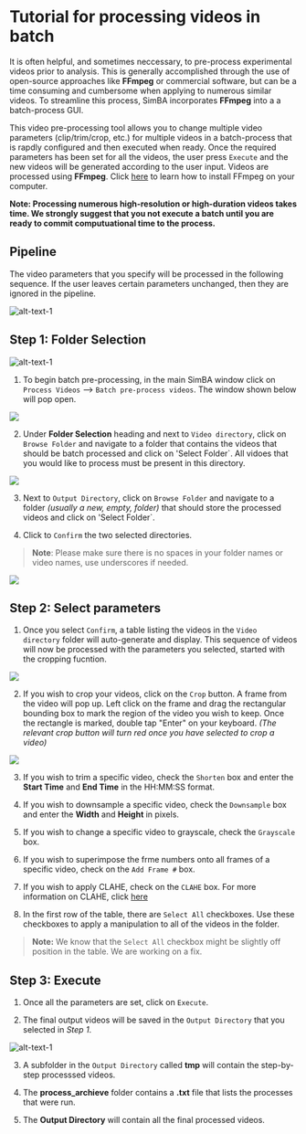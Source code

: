 

# Tutorial for processing videos in batch

It is often helpful, and sometimes neccessary, to pre-process experimental videos prior to analysis. This is generally accomplished through the use of open-source  approaches like **FFmpeg** or commercial software, but can be a time consuming and cumbersome when applying to numerous similar videos. To streamline this process, SimBA incorporates **FFmpeg** into a a batch-process GUI. 

This video pre-processing tool allows you to change multiple video parameters (clip/trim/crop, etc.) for multiple videos in a batch-process that is rapdly configured and then executed when ready. Once the required parameters has been set for all the videos, the user press `Execute` and the new videos will be generated according to the user input. Videos are processed using **FFmpeg**. Click [here](https://m.wikihow.com/Install-FFmpeg-on-Windows) to learn how to install FFmpeg on your computer. 

**Note: Processing numerous high-resolution or high-duration videos takes time. We strongly suggest that you not execute a batch until you are ready to commit computuational time to the process.**

## Pipeline

The video parameters that you specify will be processed in the following sequence. If the user leaves certain parameters unchanged, then they are ignored in the pipeline.  

![alt-text-1](/images/processvideo_flowdiagram.png "processvideo_flowdiagram")

## Step 1: Folder Selection

![alt-text-1](/images/processvideo.PNG "processvideo")

1. To begin batch pre-processing, in the main SimBA window click on `Process Videos` --> `Batch pre-process videos`. The window shown below will pop open. 

![](/images/batchprocessvideo1.PNG)

2. Under **Folder Selection** heading and next to `Video directory`, click on `Browse Folder` and navigate to a folder that contains the videos that should be batch processed and click on 'Select Folder`. All vidoes that you would like to process must be present in this directory.

![](/images/selectfolderwithvideos.PNG)

3. Next to `Output Directory`, click on `Browse Folder` and navigate to a folder *(usually a new, empty, folder)* that should store the processed videos and click on 'Select Folder`.

4. Click to `Confirm` the two selected directories.

>**Note**: Please make sure there is no spaces in your folder names or video names, use underscores if needed.

![](/images/processvideo2.PNG)

## Step 2: Select parameters

1. Once you select `Confirm`, a table listing the videos in the `Video directory` folder will auto-generate and display. This sequence of videos will now be processed with the parameters you selected, started with the cropping fucntion.

![](/images/batchprocessvideo.PNG)

2. If you wish to crop your videos, click on the `Crop` button. A frame from the video will pop up. Left click on the frame and drag the rectangular bounding box to mark the region of the video you wish to keep. Once the rectangle is marked, double tap "Enter" on your keyboard. *(The relevant crop button will turn red once you have selected to crop a video)*

![](/images/cropvideoroi.gif)

3. If you wish to trim a specific video, check the `Shorten` box and enter the **Start Time** and  **End Time** in the HH:MM:SS format.

4. If you wish to downsample a specific video, check the `Downsample` box and enter the **Width** and **Height** in pixels.

5. If you wish to change a specific video to grayscale, check the `Grayscale` box.

6. If you wish to superimpose the frme numbers onto all frames of a specific video, check on the `Add Frame #` box.

7. If you wish to apply CLAHE, check on the `CLAHE` box. For more information on CLAHE, click [here](https://docs.opencv.org/master/d5/daf/tutorial_py_histogram_equalization.html)

8. In the first row of the table, there are `Select All` checkboxes. Use these checkboxes to apply a manipulation to all of the videos in the folder. 

> **Note:** We know that the `Select All` checkbox might be slightly off position in the table. We are working on a fix. 

## Step 3: Execute

1. Once all the parameters are set, click on `Execute`. 

2. The final output videos will be saved in the `Output Directory` that you selected in *Step 1*.

![alt-text-1](/images/processvideo4.PNG "processvideo4.PNG")

3. A subfolder in the `Output Directory` called **tmp** will contain the step-by-step processsed videos.

4. The **process_archieve** folder contains a **.txt** file that lists the processes that were run. 

5. The **Output Directory** will contain all the final processed videos.

